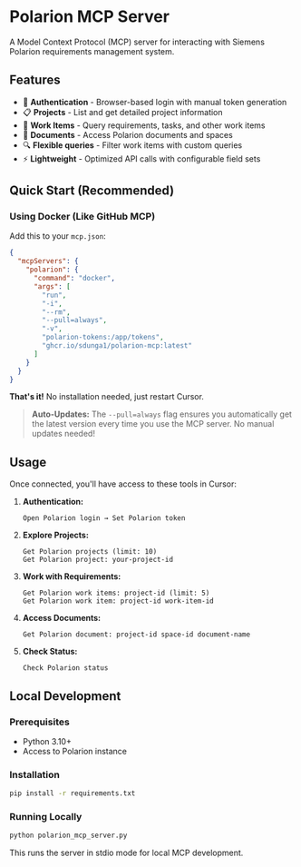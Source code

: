 # Polarion MCP Server

A Model Context Protocol (MCP) server for interacting with Siemens Polarion requirements management system.

## Features

- 🔐 **Authentication** - Browser-based login with manual token generation
- 📋 **Projects** - List and get detailed project information
- 📝 **Work Items** - Query requirements, tasks, and other work items
- 📄 **Documents** - Access Polarion documents and spaces
- 🔍 **Flexible queries** - Filter work items with custom queries
- ⚡ **Lightweight** - Optimized API calls with configurable field sets

## Quick Start (Recommended)

### Using Docker (Like GitHub MCP)

Add this to your `mcp.json`:

```json
{
  "mcpServers": {
    "polarion": {
      "command": "docker",
      "args": [
        "run",
        "-i",
        "--rm",
        "--pull=always",
        "-v",
        "polarion-tokens:/app/tokens",
        "ghcr.io/sdunga1/polarion-mcp:latest"
      ]
    }
  }
}
```

**That's it!** No installation needed, just restart Cursor.

> **Auto-Updates:** The `--pull=always` flag ensures you automatically get the latest version every time you use the MCP server. No manual updates needed!

## Usage

Once connected, you'll have access to these tools in Cursor:

1. **Authentication:**

   ```
   Open Polarion login → Set Polarion token
   ```

2. **Explore Projects:**

   ```
   Get Polarion projects (limit: 10)
   Get Polarion project: your-project-id
   ```

3. **Work with Requirements:**

   ```
   Get Polarion work items: project-id (limit: 5)
   Get Polarion work item: project-id work-item-id
   ```

4. **Access Documents:**

   ```
   Get Polarion document: project-id space-id document-name
   ```

5. **Check Status:**
   ```
   Check Polarion status
   ```

## Local Development

### Prerequisites

- Python 3.10+
- Access to Polarion instance

### Installation

```bash
pip install -r requirements.txt
```

### Running Locally

```bash
python polarion_mcp_server.py
```

This runs the server in stdio mode for local MCP development.
